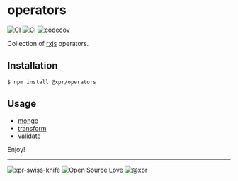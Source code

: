 # operators

[![CI](https://github.com/ziv/operators/actions/workflows/main.yml/badge.svg)](https://github.com/ziv/operators/actions/workflows/main.yml)
[![CI](https://github.com/ziv/operators/actions/workflows/main.yml/badge.svg)](https://github.com/ziv/operators/actions/workflows/main.yml)
[![codecov](https://codecov.io/gh/ziv/operators/branch/master/graph/badge.svg?token=fpz8NuK9Ds)](https://codecov.io/gh/ziv/operators)


Collection of [rxjs](https://rxjs.dev/) operators.

## Installation
```shell
$ npm install @xpr/operators
```

## Usage
* [mongo](src/mongo/readme.md)
* [transform](src/transformers/readme.md)
* [validate](src/validators/readme.md)


Enjoy!


---
![xpr-swiss-knife](https://badgen.net/github/license/ziv/swiss-knife)
![Open Source Love](https://badges.frapsoft.com/os/v2/open-source.svg)
![@xpr](https://badgen.net/badge/powered%20by/@xpr/pink)
